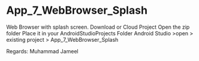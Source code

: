 # App_7_WebBrowser_Splash
Web Browser with splash screen.
Download or Cloud Project
Open the zip folder
Place it in your AndroidStudioProjects Folder
Android Studio >open > existing project > App_7_WebBrowser_Splash

Regards:
Muhammad Jameel
